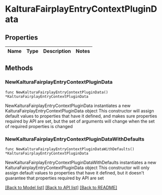 # KalturaFairplayEntryContextPluginData

## Properties

Name | Type | Description | Notes
------------ | ------------- | ------------- | -------------

## Methods

### NewKalturaFairplayEntryContextPluginData

`func NewKalturaFairplayEntryContextPluginData() *KalturaFairplayEntryContextPluginData`

NewKalturaFairplayEntryContextPluginData instantiates a new KalturaFairplayEntryContextPluginData object
This constructor will assign default values to properties that have it defined,
and makes sure properties required by API are set, but the set of arguments
will change when the set of required properties is changed

### NewKalturaFairplayEntryContextPluginDataWithDefaults

`func NewKalturaFairplayEntryContextPluginDataWithDefaults() *KalturaFairplayEntryContextPluginData`

NewKalturaFairplayEntryContextPluginDataWithDefaults instantiates a new KalturaFairplayEntryContextPluginData object
This constructor will only assign default values to properties that have it defined,
but it doesn't guarantee that properties required by API are set


[[Back to Model list]](../README.md#documentation-for-models) [[Back to API list]](../README.md#documentation-for-api-endpoints) [[Back to README]](../README.md)


